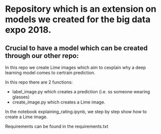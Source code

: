 # Repository which is an extension on models we created for the big data expo 2018. 
## Crucial to have a model which can be created through our other repo: <LINK>
In this repo we create Lime images which aim to cexplain why a deep learning model comes to certrain prediction.

In this repo there are 2 functions:
- label_image.py which creates a prediction (i.e. ss someone wearing glasses)
- create_image.py which creates a Lime image.

In the notebook explaining_rating.ipynb, we step by step show how to create a Lime image. 

Requirements can be found in the requirements.txt
